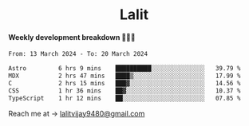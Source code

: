 <h1 align="center">Lalit</h1>

#### Weekly development breakdown 👨🏻‍💻
<!--START_SECTION:waka-->

```txt
From: 13 March 2024 - To: 20 March 2024

Astro         6 hrs 9 mins    ██████████░░░░░░░░░░░░░░░   39.79 %
MDX           2 hrs 47 mins   ████▒░░░░░░░░░░░░░░░░░░░░   17.99 %
C             2 hrs 15 mins   ███▓░░░░░░░░░░░░░░░░░░░░░   14.56 %
CSS           1 hr 36 mins    ██▓░░░░░░░░░░░░░░░░░░░░░░   10.37 %
TypeScript    1 hr 12 mins    ██░░░░░░░░░░░░░░░░░░░░░░░   07.85 %
```

<!--END_SECTION:waka-->

Reach me at → lalitvijay9480@gmail.com
